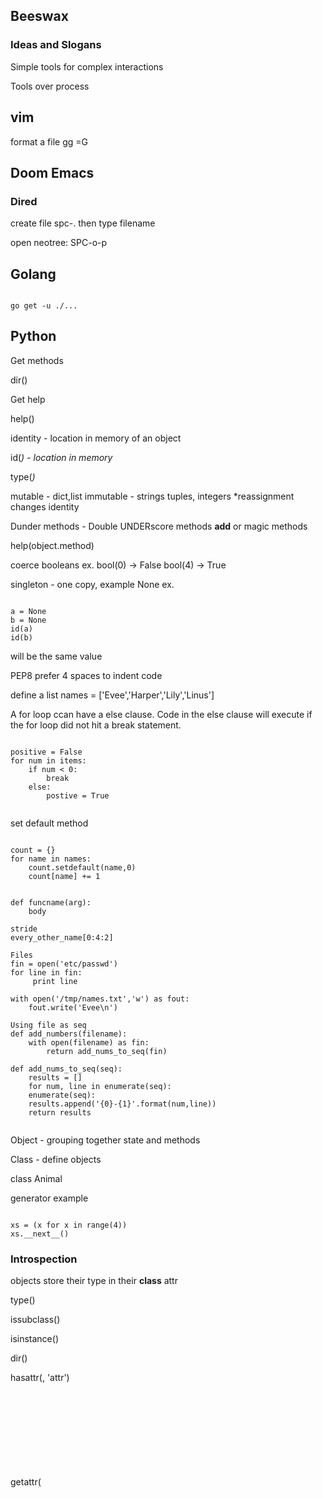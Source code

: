 

## Beeswax 

### Ideas and Slogans

Simple tools for complex interactions

Tools over process

## vim

format a file
gg =G

## Doom Emacs

### Dired

create file spc-. then type filename

open neotree: SPC-o-p 


## Golang

```shell: 

go get -u ./...

```


## Python

Get methods

dir(<object>)

Get help

help(<object>)

identity - location in memory of an object

id(<var>) - location in memory

type(<var>)

mutable - dict,list
immutable - strings tuples, integers *reassignment changes identity

Dunder methods - Double UNDERscore methods __add__ or magic methods

help(object.method)

coerce booleans
ex.
bool(0) -> False
bool(4) -> True


singleton - one copy, example None
ex.
```python:

a = None
b = None
id(a)
id(b)

```

will be the same value

PEP8 prefer 4 spaces to indent code

define a list
names = ['Evee','Harper','Lily','Linus']

A for loop ccan have a else clause. Code in the else clause will execute if the for loop did not hit a break statement.

```python:
    
positive = False
for num in items:
    if num < 0:
        break
    else:
        postive = True
               
```
               
set default method

```python: 

count = {}
for name in names:
    count.setdefault(name,0)
	count[name] += 1
	

def funcname(arg):
    body
			   
stride
every_other_name[0:4:2]

Files
fin = open('etc/passwd')
for line in fin:
     print line
	 
with open('/tmp/names.txt','w') as fout:
    fout.write('Evee\n')
	
Using file as seq
def add_numbers(filename):
    with open(filename) as fin:
	    return add_nums_to_seq(fin)

def add_nums_to_seq(seq):
    results = []
    for num, line in enumerate(seq):
    enumerate(seq):
    results.append('{0}-{1}'.format(num,line))
    return results
               
```
               
Object - grouping together state and methods

Class - define objects 

class Animal
               
generator example

```python: 

xs = (x for x in range(4))
xs.__next__()

```

### Introspection

objects store their type in their __class__ attr

type()

issubclass()

isinstance()

dir()

hasattr(<object>, 'attr')

getattr(<object>, 'attr') or <object>.'attr' example a.denonminator

prefer EAFP easier to as for forgiveness

globals() - introspect the global namespace

globals()[foo] = 'bar' <-- globals dict IS the global namespace

locals() - introspect the local namespace

f-strings - PEP 498, ex. f"{name}"

inspect module :wqa



### Django

- start a project

django-admin startproject myproject

- run project

python manage.py runserver

- create a app

python manage.py startapp <app>

- show migrations

python manage.py showmigrations

- run all pending migrations

python manage.py migrate

- create migrations based on models

python manage.py makemigrations

- see a specific migration

python manage.py sqlmigrate <migration>

- misc

python manage.py createsuperuser


#### Meta





#### Files

settings.py - INSTALLED_APPS[] list of apps

urls.py - routing


## Terraform

### Blocks

block template:

```json
block_type label_one label_two {
    key = value
    embedded_block {
        key = value
    }
}
```


### object types:

- string
- number
- bool
- list
- map

### Keyword references

var.somevariable

local.someobject.somevar

module.someobject.somevar

### Provisioners

last resort prefer puppet,chef, ansible

local - executes on local server

remote - executes on remote server

can happen at creation or destruction

example file provisioner with heredoc syntax:

```json
provisioner "file" {
  content = <<EOF
access_key = 
secret_key = 
EOF
  destination = "/home/aws-user/.s3cfg"
}
```

### Resources

example random int

```json
resource "random_integer" "rand"{
    min = 10000
    max = 99999
}
```

### Functions

merge() - takes two maps and merges them.

 
### CLI

terraform init

terraform plan

terraform apply

### variables

precedence: env, file, command line


# Books

## Optionality 

Optionality = the right but not the obligation to take action.

Generating better options is more important thaant beinbg a perffect decision-maker.

We should think of tradeoffs as the enemy: then are massinvely time-cincuming;, and they make ud unhappy... we want to /make asa fee as we can get away with.

So the question if not what to cut. Our starting point is thta everything gets cut, and has to earn its way back into ciniseradriotn,


## Writing an Interpreter in Go by Thorsten Ball

parser - takes text and builds data structure that represents the input 

statements vs. expressions - expressions produce values and statements dont. 

lexer - reduces to tokens

ast - abstract syntax tree

## ECDSA

https://www.instructables.com/Understanding-how-ECDSA-protects-your-data/

Allows verification of authenticity without compromising security. It is impossible to forge a signature. It does no encrypt the data but ensures it is not tampered with.

Algo (high level)
    
    choose random point on curve, point of origin
    
    generate a random number, private keys
    
    apply equation to private key and point of origin, public key
   
Sign the file
    
    equation(use the private key, with a hash of the file), signature

    signature is divided into R and S
    
Verification

    equation(S, public key) == R
    

ECDSA uses SHA1 hashes
    

## Mastering Bitcoin

transaction input and output - there will be a difference between them which is the miner fee

transactions form a chain 

users keys can unlock previous output in the chain proving ownership

change address - address of new and old user

UTXO - unspent transactions database

### Constructing a transaction

## (Ethereum Book)[https://github.com/ethereumbook/ethereumbook]

## Fallback functions

It is called when a non-existent function is called on the contract.

It is required to be marked external.

It has no name.

It has no arguments

It can not return any thing.

It can be defined one per contract.

If not marked payable, it will throw exception if contract receives plain ether without data.

Solidity fallback function:

It has no name, no arguments, no return values. It external and payable. Defined once. Called when non-existent function called. 

### EOA vs. Contract Accounts

Externally owned accounts are those that have a private key; having the private key means control over access to funds or contracts. 

A contract account has smart contract code, which a simple EOA can’t have. Furthermore, a contract account does not have a private key. Instead, it is owned (and controlled) by the logic of its smart contract code: the software program recorded on the Ethereum blockchain at the contract account’s creation and executed by the EVM.

account addresses are derived directly from private keys: a private key uniquely determines a single Ethereum address, also known as an account.

### Cryptography

There is no encryption as part of the Ethereum protocol—all messages that are sent as part of the operation of the Ethereum network can (necessarily) be read by everyone. As such, private keys are only used to create digital signatures for transaction authentication.

Starting with a private key in the form of a randomly generated number k, we multiply it by a predetermined point on the curve called the generator point G to produce another point somewhere else on the curve, which is the corresponding public key K:
K = k * G 

the generator point is always the same for all Ethereum users

Ethereum only uses uncompressed public keys; therefore the only prefix that is relevant is (hex) 04.

The test most commonly used for a hash function is the empty input. If you run the hash function with an empty string as input you should see the following results:

Keccak256("") =
  c5d2460186f7233c927e7db2dcc703c0e500b653ca82273b7bfad8045d85a470

SHA3("") =
  a7ffc6f8bf1ed76651c14756a061d662f580ff4de43b49fa82d80a4b80f8434a

Ethereum uses Keccak-256, even though it is often called SHA-3 in the code.

Ethereum addresses are unique identifiers that are derived from public keys or contracts using the Keccak-256 one-way hash function.


We use Keccak-256 to calculate the hash of this public key:

Keccak256(K) = 2a5bc342ed616b5ba5732269001d3f1ef827552ae1114027bd3ecf1f086ba0f9

Then we keep only the last 20 bytes (least significant bytes), which is our Ethereum address:

001d3f1ef827552ae1114027bd3ecf1f086ba0f9


### Wallet


### Transactions

A transaction is a serialized binary message that contains the following data:

Nonce

    A sequence number, issued by the originating EOA, used to prevent message replay

Gas price

    The amount of ether (in wei) that the originator is willing to pay for each unit of gas

Gas limit

    The maximum amount of gas the originator is willing to buy for this transaction

Recipient

    The destination Ethereum address

Value

    The amount of ether (in wei) to send to the destination

Data

    The variable-length binary data payload

v,r,s

    The three components of an ECDSA digital signature of the originating EOA

### Smart Contracts and Solidity

Computer programs

    Smart contracts are simply computer programs. The word “contract” has no legal meaning in this context.

Immutable

    Once deployed, the code of a smart contract cannot change. Unlike with traditional software, the only way to modify a smart contract is to deploy a new instance.

Deterministic

    The outcome of the execution of a smart contract is the same for everyone who runs it, given the context of the transaction that initiated its execution and the state of the Ethereum blockchain at the moment of execution.

EVM context

    Smart contracts operate with a very limited execution context. They can access their own state, the context of the transaction that called them, and some information about the most recent blocks.

Decentralized world computer

    The EVM runs as a local instance on every Ethereum node, but because all instances of the EVM operate on the same initial state and produce the same final state, the system as a whole operates as a single "world compute
    

#### Lifecycle

0x0    special contract creation address

contracts only run if they are called by a transaction

contracts are atomic 

To delete a contract, you execute an EVM opcode called SELFDESTRUCT. That operation costs “negative gas,” a gas refund, thereby incentivizing the release of network client resources from the deletion of stored state. 

#### Solidity 

function syntax:

function FunctionName([parameters]) {public|private|internal|external}
[pure|view|payable] [modifiers] [returns (return types)]


#### Gas

estimating gas cost:

var contract = web3.eth.contract(abi).at(address);
var gasEstimate = contract.myAweSomeMethod.estimateGas(arg1, arg2,
    {from: account});
    

To obtain the gas price from the network you can use:

var gasPrice = web3.eth.getGasPrice();

And from there you can estimate the gas cost:

var gasCostInEther = web3.utils.fromWei((gasEstimate * gasPrice), 'ether');

### Security 

#### Re-entrency

This type of attack can occur when a contract sends ether to an unknown address. An attacker can carefully construct a contract at an external address that contains malicious code in the fallback function. 

##### prevention

The first is to (whenever possible) use the built-in transfer function when sending ether to external contracts.

The second technique is to ensure that all logic that changes state variables happens before ether is sent out of the contract (or any external call).

A third technique is to introduce a mutex.

#### over flow under flow

##### prevention

The current conventional technique to guard against under/overflow vulnerabilities is to use or build mathematical libraries that replace the standard math operators addition, subtraction, and multiplication (division is excluded as it does not cause over/underflows and the EVM reverts on division by 0).

### Tokens

#### Interface

ERC20 

The ERC20 Interface in Solidity:

```solidity

contract ERC20 {
   function totalSupply() constant returns (uint theTotalSupply);
   function balanceOf(address _owner) constant returns (uint balance);
   function transfer(address _to, uint _value) returns (bool success);
   function transferFrom(address _from, address _to, uint _value) returns
      (bool success);
   function approve(address _spender, uint _value) returns (bool success);
   function allowance(address _owner, address _spender) constant returns
      (uint remaining);
   event Transfer(address indexed _from, address indexed _to, uint _value);
   event Approval(address indexed _owner, address indexed _spender, uint _value);
}

```

data structures

mapping(address => uint256) balances;

mapping (address => mapping (address => uint256)) public allowed;

#### Workflows

1) transfer - wallet to wallet direct transfer of tokens, uses the 'transfer' function

2) approve and transfer - two transaction


## Buildspace Solana project

program: 

    a) piece of code that lives on the blockchain

    b) programs are stateless
    
    c) programs interact with accounts for data
    
accounts

    a) stores data
    
    b) users can have 1,000s of accounts 
    
Configuring Solana

    Install rust
    https://doc.rust-lang.org/book/ch01-01-installation.html
    
    Install Solana: https://docs.solana.com/cli/install-solana-cli-tools#use-solanas-install-tool
    
    set Solana network to localhost
    ```bash
solana config set --url localhost 
    ```
   
   
   start a local Solana node
   ```bash
solana-test-validator 
   ```
   
   Install mocha, anchor, npm anchor, npm solana/web3.js
   
  ```bash

npm install -g mocha

cargo install --git https://github.com/project-serum/anchor anchor-cli --locked
  
npm install @project-serum/anchor @solana/web3.js
  
  ``` 
    
    
   Create a project
   
   ```bash

anchor init myproject --javascript 

```
   
   Generate local Solana wallet
   
   ```bash

solana-keygen new

```
   
   Get public key for local wallet
   
   ```bash

solana address

    ```

    airdrop sol 
    
    ```bash

solana airdrop 5 93SAmhpBneKq6UybsFbn5gf9kzAcooCz732bGaGiBehg  --url https://api.devnet.solana.com

```




